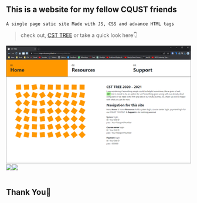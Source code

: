 ## This is a website for my fellow CQUST friends

    A single page satic site Made with JS, CSS and advance HTML tags


> check out, [CST TREE](https://nayemhasan.github.io/Static_Website/)
or take a quick look here👇
<table>
    <tr><img src="https://github.com/Nayemhasan/Static_Website/blob/main/img/pics/home.png"></tr>
    <tr><img src="https://github.com/Nayemhasan/csttree.guthub.io/blob/main/img/pics/resources.png"></tr>
    <tr><img src="https://github.com/Nayemhasan/csttree.guthub.io/blob/main/img/pics/support.png"></tr>
</table>

## Thank You🍉
